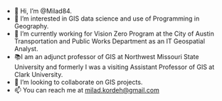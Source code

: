 - 👋 Hi, I’m @Milad84.
- 👀 I’m interested in GIS data science and use of Programming in Geography.
- 🌱 I’m currently working for Vision Zero Program at the City of Austin Transportation and Public Works Department as an IT Geospatial Analyst.
- :books:I am an adjunct professor of GIS at Northwest Missouri State University and formerly I was a visiting Assistant Professor of GIS at Clark University.
- 💞️ I’m looking to collaborate on GIS projects.
- 📫 You can reach me at milad.kordeh@gmail.com

<!---
Milad84/Milad84 is a ✨ special ✨ repository because its `README.md` (this file) appears on your GitHub profile.
You can click the Preview link to take a look at your changes.
--->
